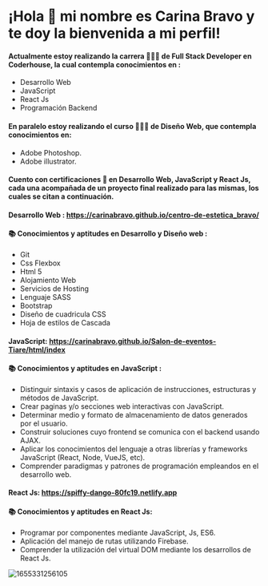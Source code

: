 # ¡Hola 👋 mi nombre es Carina Bravo y te doy la bienvenida a mi perfil!  
  
#### Actualmente estoy realizando la carrera 👩🏻‍💻 de Full Stack Developer en Coderhouse, la cual contempla conocimientos en :

- Desarrollo Web
- JavaScript 
- React Js
- Programación Backend

#### En paralelo estoy realizando el curso 👩🏻‍💻 de Diseño Web, que contempla conocimientos en:
- Adobe Photoshop.
- Adobe illustrator.

#### Cuento con certificaciones 🏅 en Desarrollo Web, JavaScript y React Js, cada una acompañada de un proyecto final realizado para las mismas, los cuales se citan a continuación.

#### Desarrollo Web : https://carinabravo.github.io/centro-de-estetica_bravo/

#### 📚 Conocimientos y aptitudes en Desarrollo y Diseño web :

- Git
- Css Flexbox
- Html 5
- Alojamiento Web
- Servicios de Hosting
- Lenguaje SASS
- Bootstrap
- Diseño de cuadricula CSS
- Hoja de estilos de Cascada

#### JavaScript: https://carinabravo.github.io/Salon-de-eventos-Tiare/html/index

#### 📚 Conocimientos y aptitudes en JavaScript :

- Distinguir sintaxis y casos de aplicación de instrucciones, estructuras y métodos de JavaScript.
- Crear paginas y/o secciones web interactivas con JavaScript.
- Determinar medio y formato de almacenamiento de datos generados por el usuario.
- Construir soluciones cuyo frontend se comunica con el backend usando AJAX.
- Aplicar los conocimientos del lenguaje a otras librerías y frameworks JavaScript (React, Node, VueJS, etc).
- Comprender paradigmas y patrones de programación empleandos en el desarrollo web.
 
#### React Js: https://spiffy-dango-80fc19.netlify.app

#### 📚 Conocimientos y aptitudes en React Js:

- Programar por componentes mediante JavaScript, Js, ES6.
- Aplicación del manejo de rutas utilizando Firebase.
- Comprender la utilización del virtual DOM mediante los desarrollos de React Js.









![1655331256105](https://user-images.githubusercontent.com/54654136/186049433-e75e8d57-7462-49a1-9eb6-a87ba8ba43da.jpg)








